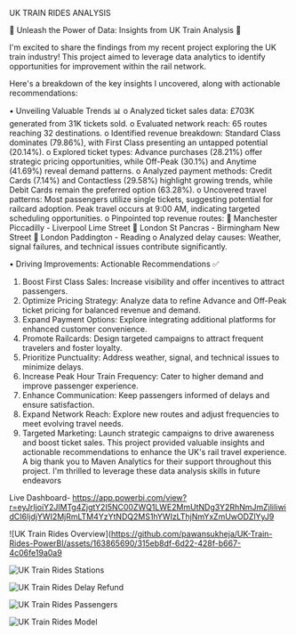 UK TRAIN RIDES ANALYSIS

🚆 Unleash the Power of Data: Insights from UK Train Analysis 🚆

I'm excited to share the findings from my recent project exploring the UK train industry! This project aimed to leverage data analytics to identify opportunities for improvement within the rail network.

Here's a breakdown of the key insights I uncovered, along with actionable recommendations:

•	Unveiling Valuable Trends  📊
o	Analyzed ticket sales data: £703K generated from 31K tickets sold.
o	Evaluated network reach: 65 routes reaching 32 destinations.
o	Identified revenue breakdown: Standard Class dominates (79.86%), with First Class presenting an untapped potential (20.14%).
o	Explored ticket types: Advance purchases (28.21%) offer strategic pricing opportunities, while Off-Peak (30.1%) and Anytime (41.69%) reveal demand patterns.
o	Analyzed payment methods: Credit Cards (7.14%) and Contactless (29.58%) highlight growing trends, while Debit Cards remain the preferred option (63.28%).
o	Uncovered travel patterns: Most passengers utilize single tickets, suggesting potential for railcard adoption. Peak travel occurs at 9:00 AM, indicating targeted scheduling opportunities.
o	Pinpointed top revenue routes:
	Manchester Piccadilly - Liverpool Lime Street
	London St Pancras - Birmingham New Street
	London Paddington - Reading
o	Analyzed delay causes: Weather, signal failures, and technical issues contribute significantly.

•	Driving Improvements: Actionable Recommendations ✅
1.	Boost First Class Sales: Increase visibility and offer incentives to attract passengers.
2.	Optimize Pricing Strategy: Analyze data to refine Advance and Off-Peak ticket pricing for balanced revenue and demand.
3.	Expand Payment Options: Explore integrating additional platforms for enhanced customer convenience.
4.	Promote Railcards: Design targeted campaigns to attract frequent travelers and foster loyalty.
5.	Prioritize Punctuality: Address weather, signal, and technical issues to minimize delays.
6.	Increase Peak Hour Train Frequency: Cater to higher demand and improve passenger experience.
7.	Enhance Communication: Keep passengers informed of delays and ensure satisfaction.
8.	Expand Network Reach: Explore new routes and adjust frequencies to meet evolving travel needs.
9.	Targeted Marketing: Launch strategic campaigns to drive awareness and boost ticket sales.
This project provided valuable insights and actionable recommendations to enhance the UK's rail travel experience. A big thank you to Maven Analytics for their support throughout this project.
I'm thrilled to leverage these data analysis skills in future endeavors


Live Dashboard- https://app.powerbi.com/view?r=eyJrIjoiY2JlMTg4ZjgtY2I5NC00ZWQ1LWE2MmUtNDg3Y2RhNmJmZjliIiwidCI6IjdjYWI2MjRmLTM4YzYtNDQ2MS1hYWIzLThjNmYxZmUwODZlYyJ9

![UK Train Rides Overview](https://github.com/pawansukheja/UK-Train-Rides-PowerBI/assets/163865690/315eb8df-6d22-428f-b667-4c06fe19a0a9

![UK Train Rides Stations](https://github.com/pawansukheja/UK-Train-Rides-PowerBI/assets/163865690/14337824-56a6-4ebe-b6ec-65553dcf38e5)

![UK Train Rides Delay   Refund](https://github.com/pawansukheja/UK-Train-Rides-PowerBI/assets/163865690/02371f30-5901-44e8-8993-9fe81ee41415)

![UK Train Rides Passengers](https://github.com/pawansukheja/UK-Train-Rides-PowerBI/assets/163865690/2fb43621-064d-46e4-a543-eee8afb248a3)

![UK Train Rides Model](https://github.com/pawansukheja/UK-Train-Rides-PowerBI/assets/163865690/801c71c1-5fa0-425b-be7d-fdc08a8c703a)

